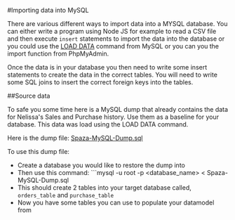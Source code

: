 #Importing data into MySQL

There are various different ways to import data into a MYSQL database. You can either write a program using Node JS for example to read a CSV file and then execute ```insert``` statements to import the data into the database or you could use the [LOAD DATA](https://dev.mysql.com/doc/refman/5.1/en/load-data.html) command from MySQL or you can you the import function from PhpMyAdmin.

Once the data is in your database you then need to write some insert statements to create the data in the correct tables. You will need to write some SQL joins to insert the correct foreign keys into the tables.

##Source data

To safe you some time here is a MySQL dump that already contains the data for Nelissa's Sales and Purchase history. Use them as a baseline for your database. This data was load using the LOAD DATA command.

Here is the dump file: [Spaza-MySQL-Dump.sql](./Spaza-MySQL-Dump.sql)

To use this dump file:
* Create a database you would like to restore the dump into
* Then use this command: ```mysql -u root -p <database_name> < Spaza-MySQL-Dump.sql
* This should create 2 tables into your target database called, ```orders_table``` and ```purchase_table```
* Now you have some tables you can use to populate your datamodel from

 
